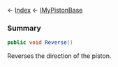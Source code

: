 ← [Index](Api-Index) ← [IMyPistonBase](Sandbox.ModAPI.Ingame.IMyPistonBase)

### Summary

```csharp
public void Reverse()
```

Reverses the direction of the piston.

